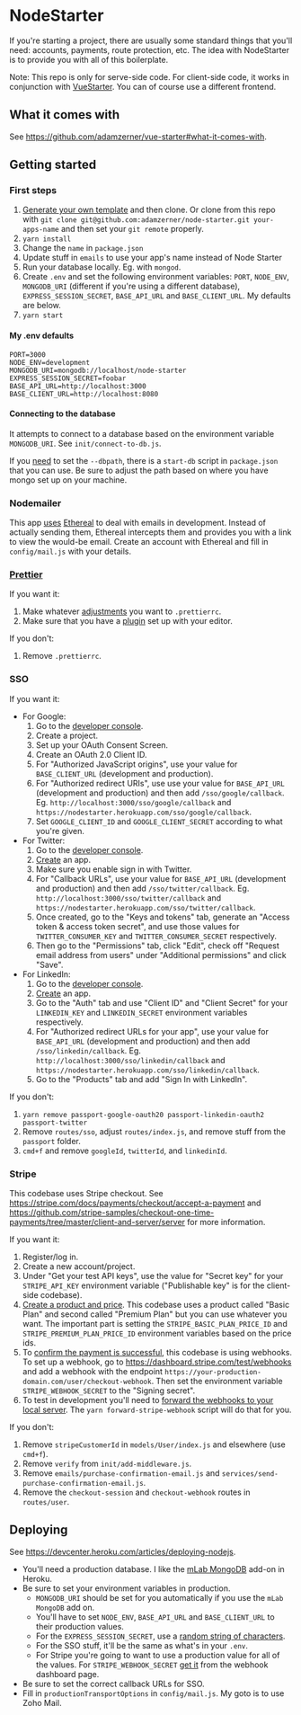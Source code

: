 # NodeStarter

If you're starting a project, there are usually some standard things that you'll need: accounts, payments, route protection, etc. The idea with NodeStarter is to provide you with all of this boilerplate.

Note: This repo is only for serve-side code. For client-side code, it works in conjunction with [VueStarter](https://github.com/adamzerner/vue-starter). You can of course use a different frontend.

## What it comes with

See https://github.com/adamzerner/vue-starter#what-it-comes-with.

## Getting started

### First steps

1. [Generate your own template](https://docs.github.com/en/github/creating-cloning-and-archiving-repositories/creating-a-repository-from-a-template) and then clone. Or clone from this repo with `git clone git@github.com:adamzerner/node-starter.git your-apps-name` and then set your `git remote` properly.
2. `yarn install`
3. Change the `name` in `package.json`
4. Update stuff in `emails` to use your app's name instead of Node Starter
5. Run your database locally. Eg. with `mongod`.
6. Create `.env` and set the following environment variables: `PORT`, `NODE_ENV`, `MONGODB_URI` (different if you're using a different database), `EXPRESS_SESSION_SECRET`, `BASE_API_URL` and `BASE_CLIENT_URL`. My defaults are below.
7. `yarn start`

#### My .env defaults

```
PORT=3000
NODE_ENV=development
MONGODB_URI=mongodb://localhost/node-starter
EXPRESS_SESSION_SECRET=foobar
BASE_API_URL=http://localhost:3000
BASE_CLIENT_URL=http://localhost:8080
```

#### Connecting to the database

It attempts to connect to a database based on the environment variable `MONGODB_URI`. See `init/connect-to-db.js`.

If you [need](https://stackoverflow.com/questions/7948789/mongod-complains-that-there-is-no-data-db-folder) to set the `--dbpath`, there is a `start-db` script in `package.json` that you can use. Be sure to adjust the path based on where you have mongo set up on your machine.

### Nodemailer

This app [uses](https://nodemailer.com/about/#tldr) [Ethereal](https://ethereal.email/) to deal with emails in development. Instead of actually sending them, Ethereal intercepts them and provides you with a link to view the would-be email. Create an account with Ethereal and fill in `config/mail.js` with your details.

### [Prettier](https://prettier.io/)

If you want it:

1. Make whatever [adjustments](https://prettier.io/docs/en/configuration.html) you want to `.prettierrc`.
2. Make sure that you have a [plugin](https://prettier.io/docs/en/editors.html) set up with your editor.

If you don't:

1. Remove `.prettierrc`.

### SSO

If you want it:
- For Google:
  1. Go to the [developer console](https://console.developers.google.com).
  2. Create a project.
  3. Set up your OAuth Consent Screen.
  4. Create an OAuth 2.0 Client ID.
  5. For "Authorized JavaScript origins", use your value for `BASE_CLIENT_URL` (development and production).
  6. For "Authorized redirect URIs", use use your value for `BASE_API_URL` (development and production) and then add `/sso/google/callback`. Eg. `http://localhost:3000/sso/google/callback` and `https://nodestarter.herokuapp.com/sso/google/callback`.
  7. Set `GOOGLE_CLIENT_ID` and `GOOGLE_CLIENT_SECRET` according to what you're given.
- For Twitter:
  1. Go to the [developer console](https://developer.twitter.com/en/apps).
  2. [Create](https://developer.twitter.com/en/apps/create) an app.
  3. Make sure you enable sign in with Twitter.
  4. For "Callback URLs", use your value for `BASE_API_URL` (development and production) and then add `/sso/twitter/callback`. Eg. `http://localhost:3000/sso/twitter/callback` and `https://nodestarter.herokuapp.com/sso/twitter/callback`.
  5. Once created, go to the "Keys and tokens" tab, generate an "Access token & access token secret", and use those values for `TWITTER_CONSUMER_KEY` and `TWITTER_CONSUMER_SECRET` respectively.
  6. Then go to the "Permissions" tab, click "Edit", check off "Request email address from users" under "Additional permissions" and click "Save".
- For LinkedIn:
  1. Go to the [developer console](https://www.linkedin.com/developers/).
  2. [Create](https://www.linkedin.com/developers/apps/new) an app.
  3. Go to the "Auth" tab and use "Client ID" and "Client Secret" for your `LINKEDIN_KEY` and `LINKEDIN_SECRET` environment variables respectively.
  4. For "Authorized redirect URLs for your app", use your value for `BASE_API_URL` (development and production) and then add `/sso/linkedin/callback`. Eg. `http://localhost:3000/sso/linkedin/callback` and `https://nodestarter.herokuapp.com/sso/linkedin/callback`.
  5. Go to the "Products" tab and add "Sign In with LinkedIn".

If you don't:

1. `yarn remove passport-google-oauth20 passport-linkedin-oauth2 passport-twitter`
2. Remove `routes/sso`, adjust `routes/index.js`, and remove stuff from the `passport` folder.
3. `cmd+f` and remove `googleId`, `twitterId`, and `linkedinId`.

### Stripe

This codebase uses Stripe checkout. See https://stripe.com/docs/payments/checkout/accept-a-payment and https://github.com/stripe-samples/checkout-one-time-payments/tree/master/client-and-server/server for more information.

If you want it:

1. Register/log in.
2. Create a new account/project.
3. Under "Get your test API keys", use the value for "Secret key" for your `STRIPE_API_KEY` environment variable ("Publishable key" is for the client-side codebase).
4. [Create a product and price](https://stripe.com/docs/payments/checkout/accept-a-payment#create-products-and-prices). This codebase uses a product called "Basic Plan" and second called "Premium Plan" but you can use whatever you want. The important part is setting the `STRIPE_BASIC_PLAN_PRICE_ID` and `STRIPE_PREMIUM_PLAN_PRICE_ID` environment variables based on the price ids.
5. To [confirm the payment is successful](https://stripe.com/docs/payments/checkout/accept-a-payment#payment-success), this codebase is using webhooks. To set up a webhook, go to https://dashboard.stripe.com/test/webhooks and add a webhook with the endpoint `https://your-production-domain.com/user/checkout-webhook`. Then set the environment variable `STRIPE_WEBHOOK_SECRET` to the "Signing secret".
6. To test in development you'll need to [forward the webhooks to your local server](https://stripe.com/docs/payments/checkout/accept-a-payment#testing-webhooks-locally). The `yarn forward-stripe-webhook` script will do that for you.

If you don't:

1. Remove `stripeCustomerId` in `models/User/index.js` and elsewhere (use `cmd+f`).
2. Remove `verify` from `init/add-middleware.js`.
3. Remove `emails/purchase-confirmation-email.js` and `services/send-purchase-confirmation-email.js`.
4. Remove the `checkout-session` and `checkout-webhook` routes in `routes/user`.

## Deploying

See https://devcenter.heroku.com/articles/deploying-nodejs.

- You'll need a production database. I like the [mLab MongoDB](https://devcenter.heroku.com/articles/mongolab) add-on in Heroku.
- Be sure to set your environment variables in production.
  - `MONGODB_URI` should be set for you automatically if you use the `mLab MongoDB` add on.
  - You'll have to set `NODE_ENV`, `BASE_API_URL` and `BASE_CLIENT_URL` to their production values.
  - For the `EXPRESS_SESSION_SECRET`, use a [random string of characters](https://github.com/expressjs/session#secret).
  - For the SSO stuff, it'll be the same as what's in your `.env`.
  - For Stripe you're going to want to use a production value for all of the values. For `STRIPE_WEBHOOK_SECRET` [get it](https://stripe.com/docs/webhooks/signatures) from the webhook dashboard page.
- Be sure to set the correct callback URLs for SSO.
- Fill in `productionTransportOptions` in `config/mail.js`. My goto is to use Zoho Mail.
